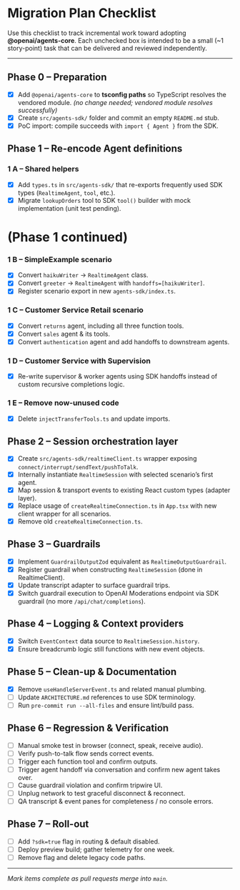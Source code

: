 # Migration Plan Checklist

Use this checklist to track incremental work toward adopting **@openai/agents-core**.  Each unchecked box is intended to be a small (~1 story-point) task that can be delivered and reviewed independently.

--------------------------------------------------------------------------------

## Phase 0 – Preparation

- [x] Add `@openai/agents-core` to **tsconfig paths** so TypeScript resolves the vendored module. *(no change needed; vendored module resolves successfully)*
- [x] Create `src/agents-sdk/` folder and commit an empty `README.md` stub.
- [x] PoC import: compile succeeds with `import { Agent }` from the SDK.

## Phase 1 – Re-encode Agent definitions

### 1 A – Shared helpers
- [x] Add `types.ts` in `src/agents-sdk/` that re-exports frequently used SDK types (`RealtimeAgent`, `tool`, etc.).
- [x] Migrate `lookupOrders` tool to SDK `tool()` builder with mock implementation (unit test pending).

# (Phase 1 continued)

### 1 B – SimpleExample scenario
- [x] Convert `haikuWriter` → `RealtimeAgent` class.
- [x] Convert `greeter` → `RealtimeAgent` with `handoffs=[haikuWriter]`.
- [x] Register scenario export in new `agents-sdk/index.ts`.

### 1 C – Customer Service Retail scenario
- [x] Convert `returns` agent, including all three function tools.
- [x] Convert `sales` agent & its tools.
- [x] Convert `authentication` agent and add handoffs to downstream agents.

### 1 D – Customer Service with Supervision
- [x] Re-write supervisor & worker agents using SDK handoffs instead of custom recursive completions logic.

### 1 E – Remove now-unused code
- [x] Delete `injectTransferTools.ts` and update imports.

## Phase 2 – Session orchestration layer

- [x] Create `src/agents-sdk/realtimeClient.ts` wrapper exposing `connect/interrupt/sendText/pushToTalk`.
- [x] Internally instantiate `RealtimeSession` with selected scenario’s first agent.
- [x] Map session & transport events to existing React custom types (adapter layer).
- [x] Replace usage of `createRealtimeConnection.ts` in `App.tsx` with new client wrapper for all scenarios.
- [x] Remove old `createRealtimeConnection.ts`.

## Phase 3 – Guardrails

- [x] Implement `GuardrailOutputZod` equivalent as `RealtimeOutputGuardrail`.
- [x] Register guardrail when constructing `RealtimeSession` (done in RealtimeClient).
- [x] Update transcript adapter to surface guardrail trips.
- [x] Switch guardrail execution to OpenAI Moderations endpoint via SDK guardrail (no more `/api/chat/completions`).

## Phase 4 – Logging & Context providers

- [x] Switch `EventContext` data source to `RealtimeSession.history`.
- [x] Ensure breadcrumb logic still functions with new event objects.

## Phase 5 – Clean-up & Documentation

- [x] Remove `useHandleServerEvent.ts` and related manual plumbing.
- [ ] Update `ARCHITECTURE.md` references to use SDK terminology.
- [ ] Run `pre-commit run --all-files` and ensure lint/build pass.

## Phase 6 – Regression & Verification

- [ ] Manual smoke test in browser (connect, speak, receive audio).
- [ ] Verify push-to-talk flow sends correct events.
- [ ] Trigger each function tool and confirm outputs.
- [ ] Trigger agent handoff via conversation and confirm new agent takes over.
- [ ] Cause guardrail violation and confirm tripwire UI.
- [ ] Unplug network to test graceful disconnect & reconnect.
- [ ] QA transcript & event panes for completeness / no console errors.

## Phase 7 – Roll-out

- [ ] Add `?sdk=true` flag in routing & default disabled.
- [ ] Deploy preview build; gather telemetry for one week.
- [ ] Remove flag and delete legacy code paths.

--------------------------------------------------------------------------------

*Mark items complete as pull requests merge into `main`.*
